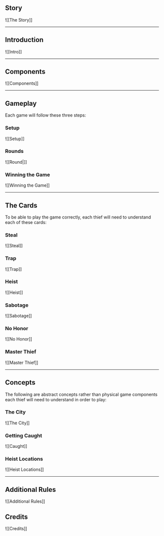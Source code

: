 ## Story
![[The Story]]

---
## Introduction
![[Intro]]

---
## Components
![[Components]]

---
## Gameplay
Each game will follow these three steps:

### Setup
![[Setup]]

### Rounds
![[Round|]]

### Winning the Game
![[Winning the Game]]

---
## The Cards
To be able to play the game correctly, each thief will need to understand each of these cards:

### Steal
![[Steal]]

### Trap
![[Trap]]

### Heist
![[Heist]]

### Sabotage
![[Sabotage]]

### No Honor
![[No Honor]]

### Master Thief
![[Master Thief]]

---
## Concepts
The following are abstract concepts rather than physical game components each thief will need to understand in order to play:

### The City
![[The City]]

### Getting Caught
![[Caught]]

### Heist Locations
![[Heist Locations]]

---
## Additional Rules
![[Additional Rules]]

## Credits
![[Credits]]